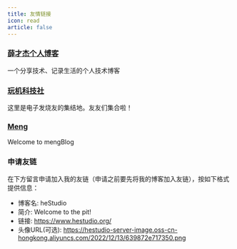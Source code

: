 ```yaml
---
title: 友情链接
icon: read
article: false
---
```


### [薛才杰个人博客](https://www.xuecaijie.com/)
一个分享技术、记录生活的个人技术博客

### [玩机科技社](https://blog.csdn.net/m0_58782029)
这里是电子发烧友的集结地。友友们集合啦！

### [Meng](https://www.meng.me/)
Welcome to mengBlog

### 申请友链
在下方留言申请加入我的友链（申请之前要先将我的博客加入友链），按如下格式提供信息：
- 博客名: heStudio
- 简介: Welcome to the pit!
- 链接: https://www.hestudio.org/
- 头像URL(可选): https://hestudio-server-image.oss-cn-hongkong.aliyuncs.com/2022/12/13/639872e717350.png